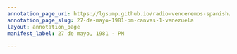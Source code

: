 ```yaml
---
annotation_page_uri: https://lgsump.github.io/radio-venceremos-spanish/annotations/27-de-mayo-1981-pm-canvas-1-venezuela.json
annotation_page_slug: 27-de-mayo-1981-pm-canvas-1-venezuela
layout: annotation_page
manifest_label: 27 de mayo, 1981 - PM

---
```

